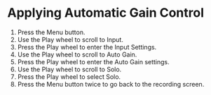 # Applying Automatic Gain Control

1. Press the Menu button.
2. Use the Play wheel to scroll to Input.&#x20;
3. Press the Play wheel to enter the Input Settings.
4. Use the Play wheel to scroll to Auto Gain.
5. Press the Play wheel to enter the Auto Gain settings.
6. Use the Play wheel to scroll to Solo.
7. Press the Play wheel to select Solo.
8. Press the Menu button twice to go back to the recording screen.
